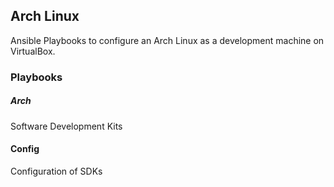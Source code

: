 Arch Linux
----------

Ansible Playbooks to configure an Arch Linux as a development machine on VirtualBox.

### Playbooks

##### Arch
Software Development Kits

#### Config
Configuration of SDKs
